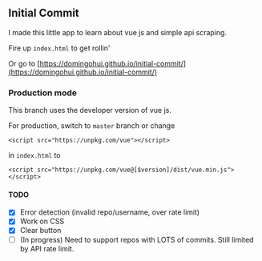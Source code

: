 ## Initial Commit

I made this little app to learn about vue js and simple api scraping.

Fire up ```index.html``` to get rollin'

Or go to [https://domingohui.github.io/initial-commit/](https://domingohui.github.io/initial-commit/)

### Production mode

This branch uses the developer version of vue js.

For production, switch to ```master``` branch or change 
```
<script src="https://unpkg.com/vue"></script>
```
in ```index.html``` to
```
<script src="https://unpkg.com/vue@[$version]/dist/vue.min.js"></script>
```


#### TODO

- [x] Error detection (invalid repo/username, over rate limit)
- [x] Work on CSS
- [x] Clear button
- [ ] (In progress) Need to support repos with LOTS of commits. Still limited by API rate limit. 

